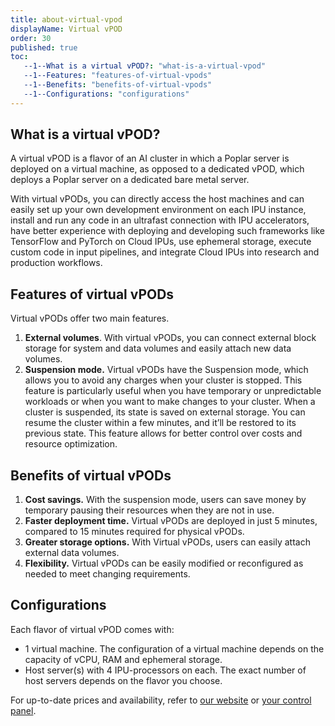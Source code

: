 ```yaml
---
title: about-virtual-vpod
displayName: Virtual vPOD
order: 30
published: true
toc:
   --1--What is a virtual vPOD?: "what-is-a-virtual-vpod"
   --1--Features: "features-of-virtual-vpods"
   --1--Benefits: "benefits-of-virtual-vpods"
   --1--Configurations: "configurations"
---
```

  
  
  

**What is a virtual vPOD?**
---------------------------

A virtual vPOD is a flavor of an AI cluster in which a Poplar server is deployed on a virtual machine, as opposed to a dedicated vPOD, which deploys a Poplar server on a dedicated bare metal server.

With virtual vPODs, you can directly access the host machines and can easily set up your own development environment on each IPU instance, install and run any code in an ultrafast connection with IPU accelerators, have better experience with deploying and developing such frameworks like TensorFlow and PyTorch on Cloud IPUs, use ephemeral storage, execute custom code in input pipelines, and integrate Cloud IPUs into research and production workflows.

**Features of virtual vPODs**
-----------------------------

Virtual vPODs offer two main features.

1.  **External volumes**. With virtual vPODs, you can connect external block storage for system and data volumes and easily attach new data volumes. 
2.  **Suspension mode.** Virtual vPODs have the Suspension mode, which allows you to avoid any charges when your cluster is stopped. This feature is particularly useful when you have temporary or unpredictable workloads or when you want to make changes to your cluster. When a cluster is suspended, its state is saved on external storage. You can resume the cluster within a few minutes, and it’ll be restored to its previous state. This feature allows for better control over costs and resource optimization.

**Benefits of virtual vPODs**
-----------------------------

1.  **Cost savings.** With the suspension mode, users can save money by temporary pausing their resources when they are not in use.
2.  **Faster deployment time.** Virtual vPODs are deployed in just 5 minutes, compared to 15 minutes required for physical vPODs.
3.  **Greater storage options.** With Virtual vPODs, users can easily attach external data volumes.
4.  **Flexibility.** Virtual vPODs can be easily modified or reconfigured as needed to meet changing requirements.

**Configurations**
------------------

Each flavor of virtual vPOD comes with:

*   1 virtual machine. The configuration of a virtual machine depends on the capacity of vCPU, RAM and ephemeral storage.
*   Host server(s) with 4 IPU-processors on each. The exact number of host servers depends on the flavor you choose.

For up-to-date prices and availability, refer to [our website](https://gcore.com/cloud/ai-platform) or [your control panel](https://cloud.gcore.com/cloud/projects/list).